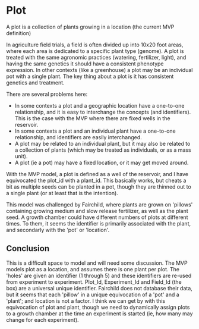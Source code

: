 # Plot
A plot is a collection of plants growing in a location (the current MVP definition)

In agriculture field trials, a field is often divided up into 10x20 foot areas, where each area is dedicated to a specific plant type (genome).  A plot is treated with the same agronomic practices (watering, fertilizer, light), and having the same genetics it should have a consistent phenotype expression.  In other contexts (like a greenhouse) a plot may be an individual pot with a single plant.  The key thing about a plot is it has consistent genetics and treatment.

There are several problems here:
* In some contexts a plot and a geographic location have a one-to-one relationship, and it is easy to interchange the concepts (and identifiers).  This is the case with the MVP where there are fixed wells in the reservoir.
* In some contexts a plot and an individual plant have a one-to-one relationship, and identifiers are easily interchanged.
* A plot may be related to an individual plant, but it may also be related to a collection of plants (which may be treated as individuals, or as a mass unit).
* A plot (ie a pot) may have a fixed location, or it may get moved around.

With the MVP model, a plot is defined as a well of the reservoir, and I have equivocated the plot_id with a plant_id.  This basically works, but cheats a bit as multiple seeds can be planted in a pot, though they are thinned out to a single plant (or at least that is the intention).

This model was challenged by Fairchild, where plants are grown on 'pillows' containing growing medium and slow release fertilizer, as well as the plant seed.  A growth chamber could have different numbers of plots at different times.  To them, it seems the identifier is primarily associated with the plant, and secondarly with the 'pot' or 'location'.

## Conclusion
This is a difficult space to model and will need some discussion.
The MVP models plot as a location, and assumes there is one plant per plot.  The 'holes' are given an identifier (1 through 5) and these identifiers are re-used from experiment to experiment.  Plot_Id, Experiment_Id and Field_Id (the box) are a universal unique identifier.
Fairchild does not database their data, but it seems that each 'pillow' in a unique equivocation of a 'pot' and a 'plant'; and location is not a factor.
I think we can get by with this equivocation of plot and plant, though we need to dynamically assign plots to a growth chamber at the time an experiment is started (ie, how many may change for each experiment).